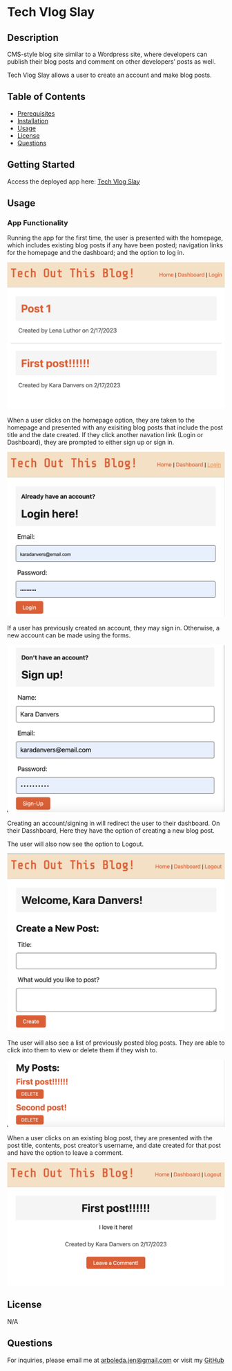 # Tech Vlog Slay

  ## Description
  CMS-style blog site similar to a Wordpress site, where developers can publish their blog posts and comment on other developers’ posts as well. 

  Tech Vlog Slay allows a user to create an account and make blog posts.

  ## Table of Contents
  * [Prerequisites](#prerequisites)
  * [Installation](#installing)
  * [Usage](#usage)
  * [License](#license)
  * [Questions](#questions)

  ## Getting Started

  Access the deployed app here: 
  [Tech Vlog Slay](https://tech-vlog-slay.herokuapp.com/)

  ## Usage

  ### App Functionality

  Running the app for the first time, the user is presented with the homepage, which includes existing blog posts if any have been posted; navigation links for the homepage and the dashboard; and the option to log in.

  ![Start-up](assets/1.png)

  When a user clicks on the homepage option, they are taken to the homepage and presented with any exisiting blog posts that include the post title and the date created. If they click another navation link (Login or Dashboard), they are prompted to either sign up or sign in.

  ![Start-up](assets/2.png)

  If a user has previously created an account, they may sign in. Otherwise, a new account can be made using the forms.

  ![Start-up](assets/3.png)

  Creating an account/signing in will redirect the user to their dashboard. On their Dasshboard, Here they have the option of creating  a new blog post.

  The user will also now see the option to Logout.

  ![Start-up](assets/4.png)

  The user will also see a list of previously posted blog posts. They are able to click into them to view or delete them if they wish to.

  ![Start-up](assets/5.png)

  When a user clicks on an existing blog post, they are presented with the post title, contents, post creator’s username, and date created for that post and have the option to leave a comment.

  ![Start-up](assets/6.png)

  <!-- WHEN I enter a comment and click on the submit button while signed in THEN the comment is saved and the post is updated to display the comment, the comment creator’s username, and the date created -->

  ## License
  N/A

  ## Questions
  For inquiries, please email me at arboleda.jen@gmail.com or visit my [GitHub](https://github.com/internetjen)
